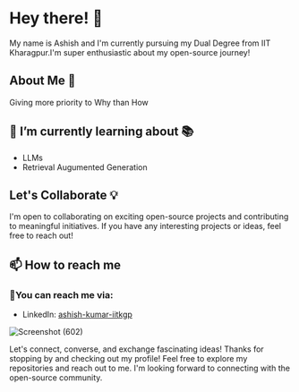 # Hey there! 👋

My name is Ashish and I'm currently pursuing my Dual Degree from IIT Kharagpur.I'm super enthusiastic about my open-source journey!

## About Me 🚀

Giving more priority to Why than How 

## 🌱 I’m currently learning about 📚

- LLMs
- Retrieval Augumented Generation

## Let's Collaborate 💡

I'm open to collaborating on exciting open-source projects and contributing to meaningful initiatives. If you have any interesting projects or ideas, feel free to reach out!

## 📫 How to reach me

### 📮You can reach me via:

- LinkedIn: [ashish-kumar-iitkgp]([https://www.linkedin.com/in/your-profile](https://www.linkedin.com/in/ashish-kumar-iitkgp/))


![Screenshot (602)](https://github.com/ashishakkumar/ashishakkumar/assets/86063242/64530da4-b257-45f7-acd7-f0346727cacd)




Let's connect, converse, and exchange fascinating ideas!
Thanks for stopping by and checking out my profile! Feel free to explore my repositories and reach out to me. I'm looking forward to connecting with the open-source community.













